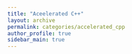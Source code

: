 ```yaml
---
title: "Aceelerated C++"
layout: archive
permalink: categories/accelerated_cpp
author_profile: true
sidebar_main: true
---
```


<!-- {% assign posts = site.categories['Accelerated Cpp'] %} -->
<!-- {% for post in posts %} {% include archive-single2.html type=page.entries_layout %} {% endfor %} -->